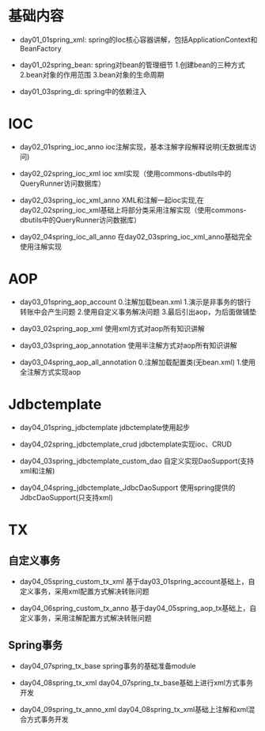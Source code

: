 # 基础内容
- day01_01spring_xml:
  spring的Ioc核心容器讲解，包括ApplicationContext和BeanFactory

- day01_02spring_bean:
spring对bean的管理细节
1.创建bean的三种方式
2.bean对象的作用范围
3.bean对象的生命周期

- day01_03spring_di:
spring中的依赖注入

# IOC
- day02_01spring_ioc_anno
ioc注解实现，基本注解字段解释说明(无数据库访问)

- day02_02spring_ioc_xml
ioc xml实现（使用commons-dbutils中的QueryRunner访问数据库）

- day02_03spring_ioc_xml_anno
XML和注解一起ioc实现,在day02_02spring_ioc_xml基础上将部分类采用注解实现（使用commons-dbutils中的QueryRunner访问数据库）

- day02_04spring_ioc_all_anno
在day02_03spring_ioc_xml_anno基础完全使用注解实现

# AOP
- day03_01spring_aop_account
0.注解加载bean.xml
1.演示是非事务的银行转账中会产生问题
2.使用自定义事务解决问题
3.最后引出aop，为后面做铺垫

- day03_02spring_aop_xml
使用xml方式对aop所有知识讲解

- day03_03spring_aop_annotation
使用半注解方式对aop所有知识讲解

- day03_04spring_aop_all_annotation
0.注解加载配置类(无bean.xml)
1.使用全注解方式实现aop

# Jdbctemplate
- day04_01spring_jdbctemplate
jdbctemplate使用起步

- day04_02spring_jdbctemplate_crud
jdbctemplate实现ioc、CRUD

- day04_03spring_jdbctemplate_custom_dao
自定义实现DaoSupport(支持xml和注解)

- day04_04spring_jdbctemplate_JdbcDaoSupport
使用spring提供的JdbcDaoSupport(只支持xml)

# TX
## 自定义事务
- day04_05spring_custom_tx_xml
基于day03_01spring_account基础上，自定义事务，采用xml配置方式解决转账问题

- day04_06spring_custom_tx_anno
基于day04_05spring_aop_tx基础上，自定义事务，采用注解配置方式解决转账问题

## Spring事务
- day04_07spring_tx_base
spring事务的基础准备module

- day04_08spring_tx_xml
day04_07spring_tx_base基础上进行xml方式事务开发

- day04_09spring_tx_anno_xml
day04_08spring_tx_xml基础上注解和xml混合方式事务开发






















